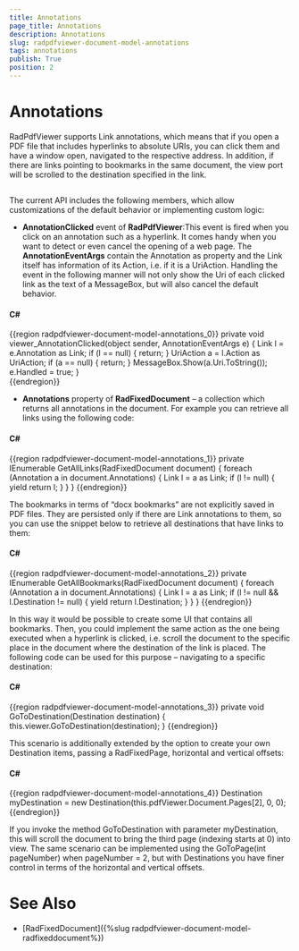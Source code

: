 ```yaml
---
title: Annotations
page_title: Annotations
description: Annotations
slug: radpdfviewer-document-model-annotations
tags: annotations
publish: True
position: 2
---
```


# Annotations



RadPdfViewer supports Link annotations, which means that if you open a PDF file that includes hyperlinks to absolute URIs,
      you can click them and have a window open, navigated to the respective address. 
      In addition, if there are links pointing to bookmarks in the same document,
      the view port will be scrolled to the destination specified in the link.

## 

The current API includes the following members, 
        which allow customizations of the default behavior or implementing custom logic:

* __AnnotationClicked__ event of __RadPdfViewer__:This event is fired when you click on an annotation such as a hyperlink. 
        		It comes handy when you want to detect or even cancel the opening of a web page. 
        		The __AnnotationEventArgs__ contain the Annotation as property
        		and the Link itself has information of its Action, i.e. if it is a UriAction. 
        		Handling the event in the following manner will not only show the Uri of each clicked link
        		as the text of a MessageBox, but will also cancel the default behavior.

#### __C#__

{{region radpdfviewer-document-model-annotations_0}}
	private void viewer_AnnotationClicked(object sender, AnnotationEventArgs e)
	{
	    Link l = e.Annotation as Link;
	    if (l == null)
	    {
	        return;
	    }
	    UriAction a = l.Action as UriAction;
	    if (a == null)
	    {
	        return;
	    }
	    MessageBox.Show(a.Uri.ToString());
	    e.Handled = true;
	}       
	{{endregion}}



* __Annotations__ property of __RadFixedDocument__
        	 – a collection which returns all annotations in the document. For example you can retrieve all links using the following code:

#### __C#__

{{region radpdfviewer-document-model-annotations_1}}
	private IEnumerable<Link> GetAllLinks(RadFixedDocument document) 
	{ 
	    foreach (Annotation a in document.Annotations) 
	    { 
	        Link l = a as Link; 
	        if (l != null) 
	        { 
	            yield return l; 
	        } 
	    } 
	} 
	{{endregion}}

The bookmarks in terms of “docx bookmarks” are not explicitly saved in PDF files. 
        	 They are persisted only if there are Link annotations to them, so you can use the snippet below 
        	 to retrieve all destinations that have links to them:

#### __C#__

{{region radpdfviewer-document-model-annotations_2}}
	private IEnumerable<Destination> GetAllBookmarks(RadFixedDocument document) 
	{ 
	    foreach (Annotation a in document.Annotations) 
	    { 
	        Link l = a as Link; 
	        if (l != null && l.Destination != null) 
	        { 
	            yield return l.Destination; 
	        } 
	    } 
	}
	{{endregion}}

In this way it would be possible to create some UI that contains all bookmarks.
        	 Then, you could implement the same action as the one being executed when a hyperlink is clicked,
        	 i.e. scroll the document to the specific place in the document where the destination of the link is placed.
        	 The following code can be used for this purpose – navigating to a specific destination:

#### __C#__

{{region radpdfviewer-document-model-annotations_3}}
	private void GoToDestination(Destination destination) 
	{ 
	    this.viewer.GoToDestination(destination); 
	}
	{{endregion}}

This scenario is additionally extended by the option to create your own Destination items,
        	 passing a RadFixedPage, horizontal and vertical offsets:

#### __C#__

{{region radpdfviewer-document-model-annotations_4}}
	Destination myDestination = new Destination(this.pdfViewer.Document.Pages[2], 0, 0);
	{{endregion}}

If you invoke the method GoToDestination with parameter myDestination,
        	 this will scroll the document to bring the third page (indexing starts at 0)
        	 into view. The same scenario can be implemented using the GoToPage(int pageNumber) when pageNumber = 2,
        	 but with Destinations you have finer control in terms of the horizontal and vertical offsets.
        	 

# See Also

 * [RadFixedDocument]({%slug radpdfviewer-document-model-radfixeddocument%})
